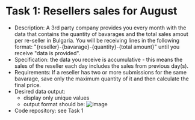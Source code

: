 

# Task 1: Resellers sales for August
- Description: A 3rd party company provides you every month with the data that contains the quantity of bavarages and the total sales amout per re-seller in Bulgaria. You will be receiving lines in the following format: "{reseller}-{bavarage}-{quantity}-{total amount}" until you receive
"data is provided".
- Specification: the data you receive is accumulative - this means the sales of the reseller each day includes the sales from previous day(s).
- Requirements: If a reseller has two or more submissions for the same bavarage, save only the maximum quantity of it and then calculate the final price.
- Desired data output:
  - display only unique values
  - output format should be:
    ![image](https://github.com/ivarozelin/Python/assets/134283235/c940fc5c-8577-4c34-bad6-30c1cea3d680)
- Code repository: see Task 1

    
     



